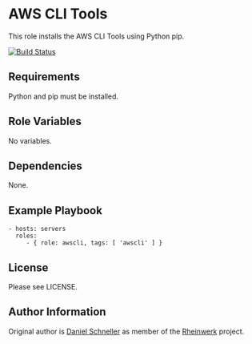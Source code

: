 AWS CLI Tools
=========

This role installs the AWS CLI Tools using Python pip.

[![Build Status](https://travis-ci.org/Rheinwerk/ansible-role-awscli.svg?branch=master)](https://travis-ci.org/Rheinwerk/ansible-role-awscli)

Requirements
------------

Python and pip must be installed.

Role Variables
--------------

No variables.

Dependencies
------------

None.

Example Playbook
----------------

    - hosts: servers
      roles:
         - { role: awscli, tags: [ 'awscli' ] }

License
-------

Please see LICENSE.

Author Information
------------------

Original author is [Daniel Schneller](https://github.com/dschneller) as member of the [Rheinwerk](https://github.com/Rheinwerk) project.

